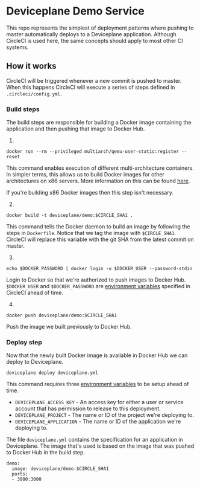# Deviceplane Demo Service

This repo represents the simplest of deployment patterns where pushing to master automatically deploys to a Deviceplane application. Although CircleCI is used here, the same concepts should apply to most other CI systems.

## How it works

CircleCI will be triggered whenever a new commit is pushed to master. When this happens CircleCI will execute a series of steps defined in `.circleci/config.yml`.

### Build steps
The build steps are responsible for building a Docker image containing the application and then pushing that image to Docker Hub.

1.

```
docker run --rm --privileged multiarch/qemu-user-static:register --reset
```

This command enables execution of different multi-architecture containers. In simpler terms, this allows us to build Docker images for other architectures on x86 servers. More information on this can be found [here](https://github.com/multiarch/qemu-user-static).

If you're building x86 Docker images then this step isn't necessary.

2.

```
docker build -t deviceplane/demo:$CIRCLE_SHA1 .
```

This command tells the Docker daemon to build an image by following the steps in `Dockerfile`. Notice that we tag the image with `$CIRCLE_SHA1`. CircleCI will replace this variable with the git SHA from the latest commit on master.

3.

```
echo $DOCKER_PASSWORD | docker login -u $DOCKER_USER --password-stdin
```

Login to Docker so that we're authorized to push images to Docker Hub. `$DOCKER_USER` and `$DOCKER_PASSWORD` are [environment variables](https://circleci.com/docs/2.0/env-vars/) specified in CircleCI ahead of time.

4.

```
docker push deviceplane/demo:$CIRCLE_SHA1
```

Push the image we built previously to Docker Hub.

### Deploy step
Now that the newly built Docker image is available in Docker Hub we can deploy to Deviceplane.

```
deviceplane deploy deviceplane.yml
```

This command requires three [environment variables](https://circleci.com/docs/2.0/env-vars/) to be setup ahead of time.

- `DEVICEPLANE_ACCESS_KEY` - An access key for either a user or service account that has permission to release to this deployment.
- `DEVICEPLANE_PROJECT` - The name or ID of the project we're deploying to.
- `DEVICEPLANE_APPLICATION` - The name or ID of the application we're deploying to.

The file `deviceplane.yml` contains the specification for an application in Deviceplane. The image that's used is based on the image that was pushed to Docker Hub in the build step.

```
demo:
  image: deviceplane/demo:$CIRCLE_SHA1
  ports:
  - 3000:3000
```

